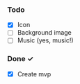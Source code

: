 ### Todo

- [x] Icon
- [ ] Background image 
- [ ] Music (yes, music!)  

### Done ✓

- [x] Create mvp
